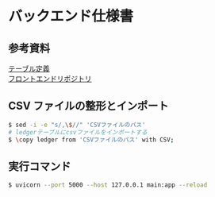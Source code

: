 # バックエンド仕様書

## 参考資料

[テーブル定義](https://drive.google.com/file/d/1SBlcqxVVnBg7FhLkjSUIEGMuT07aD1bL/view?usp=sharing)  
[フロントエンドリポジトリ](https://github.com/yud0uhu/road-map)

## CSV ファイルの整形とインポート

```sh
$ sed -i -e "s/,\$//" 'CSVファイルのパス'
# ledgerテーブルにcsvファイルをインポートする
$ \copy ledger from 'CSVファイルのパス' with CSV;
```

## 実行コマンド

```sh
$ uvicorn --port 5000 --host 127.0.0.1 main:app --reload
```
